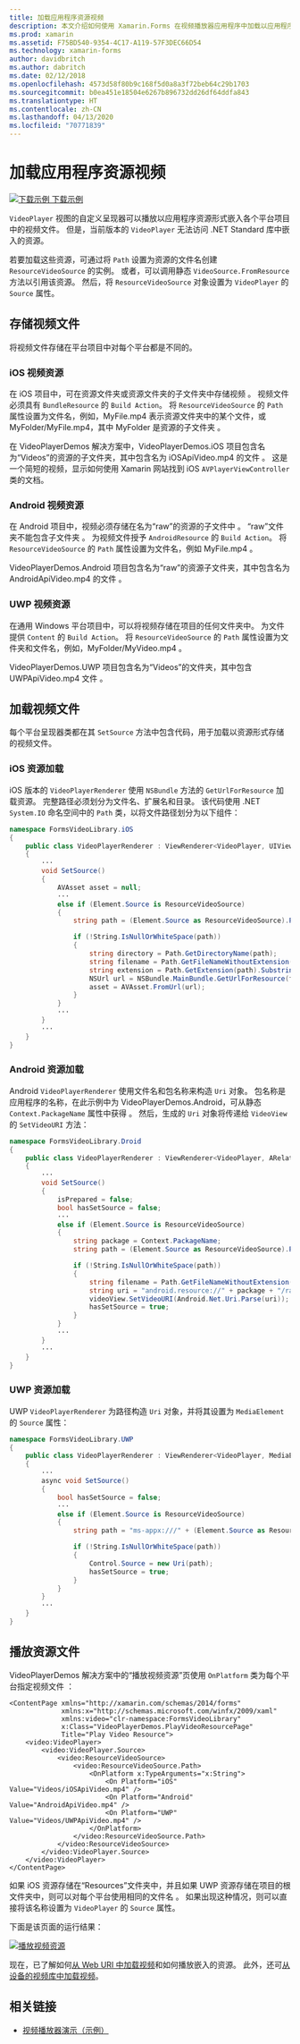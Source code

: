 ```yaml
---
title: 加载应用程序资源视频
description: 本文介绍如何使用 Xamarin.Forms 在视频播放器应用程序中加载以应用程序资源形式存储的视频。
ms.prod: xamarin
ms.assetid: F75BD540-9354-4C17-A119-57F3DEC66D54
ms.technology: xamarin-forms
author: davidbritch
ms.author: dabritch
ms.date: 02/12/2018
ms.openlocfilehash: 4573d58f80b9c168f5d0a8a3f72beb64c29b1703
ms.sourcegitcommit: b0ea451e18504e6267b896732dd26df64ddfa843
ms.translationtype: HT
ms.contentlocale: zh-CN
ms.lasthandoff: 04/13/2020
ms.locfileid: "70771839"
---
```

# <a name="loading-application-resource-videos"></a>加载应用程序资源视频

[![下载示例](~/media/shared/download.png) 下载示例](https://docs.microsoft.com/samples/xamarin/xamarin-forms-samples/customrenderers-videoplayerdemos)

`VideoPlayer` 视图的自定义呈现器可以播放以应用程序资源形式嵌入各个平台项目中的视频文件。 但是，当前版本的 `VideoPlayer` 无法访问 .NET Standard 库中嵌入的资源。

若要加载这些资源，可通过将 `Path` 设置为资源的文件名创建 `ResourceVideoSource` 的实例。 或者，可以调用静态 `VideoSource.FromResource` 方法以引用该资源。 然后，将 `ResourceVideoSource` 对象设置为 `VideoPlayer` 的 `Source` 属性。

## <a name="storing-the-video-files"></a>存储视频文件

将视频文件存储在平台项目中对每个平台都是不同的。

### <a name="ios-video-resources"></a>iOS 视频资源

在 iOS 项目中，可在资源文件夹或资源文件夹的子文件夹中存储视频   。 视频文件必须具有 `BundleResource` 的 `Build Action`。 将 `ResourceVideoSource` 的 `Path` 属性设置为文件名，例如，MyFile.mp4 表示资源文件夹中的某个文件，或 MyFolder/MyFile.mp4，其中 MyFolder 是资源的子文件夹      。

在 VideoPlayerDemos 解决方案中，VideoPlayerDemos.iOS 项目包含名为“Videos”的资源的子文件夹，其中包含名为 iOSApiVideo.mp4 的文件      。 这是一个简短的视频，显示如何使用 Xamarin 网站找到 iOS `AVPlayerViewController` 类的文档。

### <a name="android-video-resources"></a>Android 视频资源

在 Android 项目中，视频必须存储在名为“raw”的资源的子文件中   。 “raw”文件夹不能包含子文件夹  。 为视频文件授予 `AndroidResource` 的 `Build Action`。 将 `ResourceVideoSource` 的 `Path` 属性设置为文件名，例如 MyFile.mp4  。

VideoPlayerDemos.Android 项目包含名为“raw”的资源子文件夹，其中包含名为 AndroidApiVideo.mp4 的文件     。

### <a name="uwp-video-resources"></a>UWP 视频资源

在通用 Windows 平台项目中，可以将视频存储在项目的任何文件夹中。 为文件提供 `Content` 的 `Build Action`。 将 `ResourceVideoSource` 的 `Path` 属性设置为文件夹和文件名，例如，MyFolder/MyVideo.mp4  。

VideoPlayerDemos.UWP 项目包含名为“Videos”的文件夹，其中包含 UWPApiVideo.mp4 文件    。

## <a name="loading-the-video-files"></a>加载视频文件

每个平台呈现器类都在其 `SetSource` 方法中包含代码，用于加载以资源形式存储的视频文件。

### <a name="ios-resource-loading"></a>iOS 资源加载

iOS 版本的 `VideoPlayerRenderer` 使用 `NSBundle` 方法的 `GetUrlForResource` 加载资源。 完整路径必须划分为文件名、扩展名和目录。 该代码使用 .NET `System.IO` 命名空间中的 `Path` 类，以将文件路径划分为以下组件：

```csharp
namespace FormsVideoLibrary.iOS
{
    public class VideoPlayerRenderer : ViewRenderer<VideoPlayer, UIView>
    {
        ···
        void SetSource()
        {
            AVAsset asset = null;
            ···
            else if (Element.Source is ResourceVideoSource)
            {
                string path = (Element.Source as ResourceVideoSource).Path;

                if (!String.IsNullOrWhiteSpace(path))
                {
                    string directory = Path.GetDirectoryName(path);
                    string filename = Path.GetFileNameWithoutExtension(path);
                    string extension = Path.GetExtension(path).Substring(1);
                    NSUrl url = NSBundle.MainBundle.GetUrlForResource(filename, extension, directory);
                    asset = AVAsset.FromUrl(url);
                }
            }
            ···
        }
        ···
    }
}
```

### <a name="android-resource-loading"></a>Android 资源加载

Android `VideoPlayerRenderer` 使用文件名和包名称来构造 `Uri` 对象。 包名称是应用程序的名称，在此示例中为 VideoPlayerDemos.Android，可从静态 `Context.PackageName` 属性中获得  。 然后，生成的 `Uri` 对象将传递给 `VideoView` 的 `SetVideoURI` 方法：

```csharp
namespace FormsVideoLibrary.Droid
{
    public class VideoPlayerRenderer : ViewRenderer<VideoPlayer, ARelativeLayout>
    {
        ···    
        void SetSource()
        {
            isPrepared = false;
            bool hasSetSource = false;
            ···
            else if (Element.Source is ResourceVideoSource)
            {
                string package = Context.PackageName;
                string path = (Element.Source as ResourceVideoSource).Path;

                if (!String.IsNullOrWhiteSpace(path))
                {
                    string filename = Path.GetFileNameWithoutExtension(path).ToLowerInvariant();
                    string uri = "android.resource://" + package + "/raw/" + filename;
                    videoView.SetVideoURI(Android.Net.Uri.Parse(uri));
                    hasSetSource = true;
                }
            }
            ···
        }
        ···
    }
}
```

### <a name="uwp-resource-loading"></a>UWP 资源加载

UWP `VideoPlayerRenderer` 为路径构造 `Uri` 对象，并将其设置为 `MediaElement` 的 `Source` 属性：

```csharp
namespace FormsVideoLibrary.UWP
{
    public class VideoPlayerRenderer : ViewRenderer<VideoPlayer, MediaElement>
    {
        ···
        async void SetSource()
        {
            bool hasSetSource = false;
            ···
            else if (Element.Source is ResourceVideoSource)
            {
                string path = "ms-appx:///" + (Element.Source as ResourceVideoSource).Path;

                if (!String.IsNullOrWhiteSpace(path))
                {
                    Control.Source = new Uri(path);
                    hasSetSource = true;
                }
            }
        }
        ···
    }
}
```

## <a name="playing-the-resource-file"></a>播放资源文件

VideoPlayerDemos 解决方案中的“播放视频资源”页使用 `OnPlatform` 类为每个平台指定视频文件   ：

```xaml
<ContentPage xmlns="http://xamarin.com/schemas/2014/forms"
             xmlns:x="http://schemas.microsoft.com/winfx/2009/xaml"
             xmlns:video="clr-namespace:FormsVideoLibrary"
             x:Class="VideoPlayerDemos.PlayVideoResourcePage"
             Title="Play Video Resource">
    <video:VideoPlayer>
        <video:VideoPlayer.Source>
            <video:ResourceVideoSource>
                <video:ResourceVideoSource.Path>
                    <OnPlatform x:TypeArguments="x:String">
                        <On Platform="iOS" Value="Videos/iOSApiVideo.mp4" />
                        <On Platform="Android" Value="AndroidApiVideo.mp4" />
                        <On Platform="UWP" Value="Videos/UWPApiVideo.mp4" />
                    </OnPlatform>
                </video:ResourceVideoSource.Path>
            </video:ResourceVideoSource>
        </video:VideoPlayer.Source>
    </video:VideoPlayer>
</ContentPage>
```

如果 iOS 资源存储在“Resources”文件夹中，并且如果 UWP 资源存储在项目的根文件夹中，则可以对每个平台使用相同的文件名  。 如果出现这种情况，则可以直接将该名称设置为 `VideoPlayer` 的 `Source` 属性。

下面是该页面的运行结果：

[![播放视频资源](loading-resources-images/playvideoresource-small.png "播放视频资源")](loading-resources-images/playvideoresource-large.png#lightbox "播放视频资源")

现在，已了解如何[从 Web URI 中加载视频](web-videos.md)和如何播放嵌入的资源。 此外，还可[从设备的视频库中加载视频](accessing-library.md)。

## <a name="related-links"></a>相关链接

- [视频播放器演示（示例）](https://docs.microsoft.com/samples/xamarin/xamarin-forms-samples/customrenderers-videoplayerdemos)
